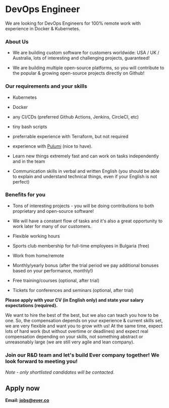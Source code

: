 # DevOps Engineer

We are looking for DevOps Engineers for 100% remote work with experience in Docker & Kubernetes.

### About Us

* We are building custom software for customers worldwide: USA / UK / Australia, lots of interesting and challenging projects, guaranteed!

* We are building multiple open-source platforms, so you will contribute to the popular & growing open-source projects directly on Github!

### Our requirements and your skills

* Kubernetes

* Docker

* any CI/CDs (preferred Github Actions, Jenkins, CircleCI, etc)

* tiny bash scripts

* preferrable experience with Terraform, but not required

* experience with [Pulumi](https://www.pulumi.com) (nice to have). 

* Learn new things extremely fast and can work on tasks independently and in the team

* Communication skills in verbal and written English (you should be able to explain and understand technical things, even if your English is not perfect)

### Benefits for you

* Tons of interesting projects - you will be doing contributions to both proprietary and open-source software!

* We will have a constant flow of tasks and it's also a great opportunity to work later for many of our customers.

* Flexible working hours

* Sports club membership for full-time employees in Bulgaria (free)

* Work from home/remote

* Monthly/yearly bonus (after the trial period we pay additional bonuses based on your performance, monthly!)

* Free training/courses (optional, after trial)

* Tickets for conferences and seminars (optional, after trial)

**Please apply with your CV (in English only) and state your salary expectations (required).**

We want to hire the best of the best, but we also can teach you how to be one. So, the compensation depends on your experience & current skills set, we are very flexible and want you to grow with us! At the same time, expect lots of hard work (but without overtime or deadlines) and expect real compensation depending on your skills, not something abstract or unreasonably large (we are still very agile and lean company).

### Join our R&D team and let's build Ever company together! We look forward to meeting you!

*Note - only shortlisted candidates will be contacted.*

## Apply now

**Email: jobs@ever.co**

